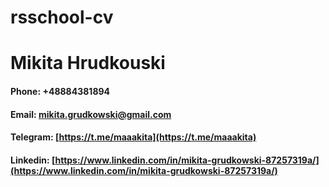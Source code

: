 # rsschool-cv
# Mikita Hrudkouski
#### Phone: +48884381894
#### Email: mikita.grudkowski@gmail.com
#### Telegram: [https://t.me/maaakita](https://t.me/maaakita)
#### Linkedin: [https://www.linkedin.com/in/mikita-grudkowski-87257319a/](https://www.linkedin.com/in/mikita-grudkowski-87257319a/)